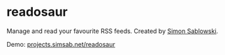 readosaur
========

Manage and read your favourite RSS feeds. Created by [Simon Sablowski](http://www.simsab.net).

Demo: [projects.simsab.net/readosaur](http://projects.simsab.net/readosaur)

